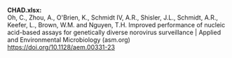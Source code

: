 **CHAD.xlsx:**    
Oh, C., Zhou, A., O'Brien, K., Schmidt IV, A.R., Shisler, J.L., Schmidt, A.R., Keefer, L., Brown, W.M. and Nguyen, T.H. Improved performance of nucleic acid-based assays for genetically diverse norovirus surveillance | Applied and Environmental Microbiology (asm.org) https://doi.org/10.1128/aem.00331-23

